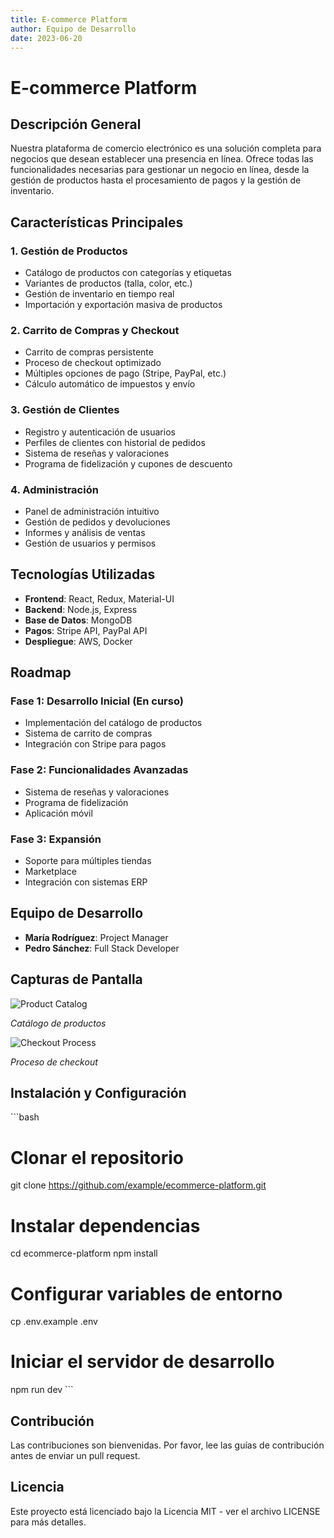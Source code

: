 ```yaml
---
title: E-commerce Platform
author: Equipo de Desarrollo
date: 2023-06-20
---
```


# E-commerce Platform

## Descripción General

Nuestra plataforma de comercio electrónico es una solución completa para negocios que desean establecer una presencia en línea. Ofrece todas las funcionalidades necesarias para gestionar un negocio en línea, desde la gestión de productos hasta el procesamiento de pagos y la gestión de inventario.

## Características Principales

### 1. Gestión de Productos
- Catálogo de productos con categorías y etiquetas
- Variantes de productos (talla, color, etc.)
- Gestión de inventario en tiempo real
- Importación y exportación masiva de productos

### 2. Carrito de Compras y Checkout
- Carrito de compras persistente
- Proceso de checkout optimizado
- Múltiples opciones de pago (Stripe, PayPal, etc.)
- Cálculo automático de impuestos y envío

### 3. Gestión de Clientes
- Registro y autenticación de usuarios
- Perfiles de clientes con historial de pedidos
- Sistema de reseñas y valoraciones
- Programa de fidelización y cupones de descuento

### 4. Administración
- Panel de administración intuitivo
- Gestión de pedidos y devoluciones
- Informes y análisis de ventas
- Gestión de usuarios y permisos

## Tecnologías Utilizadas

- **Frontend**: React, Redux, Material-UI
- **Backend**: Node.js, Express
- **Base de Datos**: MongoDB
- **Pagos**: Stripe API, PayPal API
- **Despliegue**: AWS, Docker

## Roadmap

### Fase 1: Desarrollo Inicial (En curso)
- Implementación del catálogo de productos
- Sistema de carrito de compras
- Integración con Stripe para pagos

### Fase 2: Funcionalidades Avanzadas
- Sistema de reseñas y valoraciones
- Programa de fidelización
- Aplicación móvil

### Fase 3: Expansión
- Soporte para múltiples tiendas
- Marketplace
- Integración con sistemas ERP

## Equipo de Desarrollo

- **María Rodríguez**: Project Manager
- **Pedro Sánchez**: Full Stack Developer

## Capturas de Pantalla

![Product Catalog](/placeholder.svg?height=300&width=600&query=ecommerce%20product%20catalog)

*Catálogo de productos*

![Checkout Process](/placeholder.svg?height=300&width=600&query=ecommerce%20checkout%20process)

*Proceso de checkout*

## Instalación y Configuración

\`\`\`bash
# Clonar el repositorio
git clone https://github.com/example/ecommerce-platform.git

# Instalar dependencias
cd ecommerce-platform
npm install

# Configurar variables de entorno
cp .env.example .env

# Iniciar el servidor de desarrollo
npm run dev
\`\`\`

## Contribución

Las contribuciones son bienvenidas. Por favor, lee las guías de contribución antes de enviar un pull request.

## Licencia

Este proyecto está licenciado bajo la Licencia MIT - ver el archivo LICENSE para más detalles.
